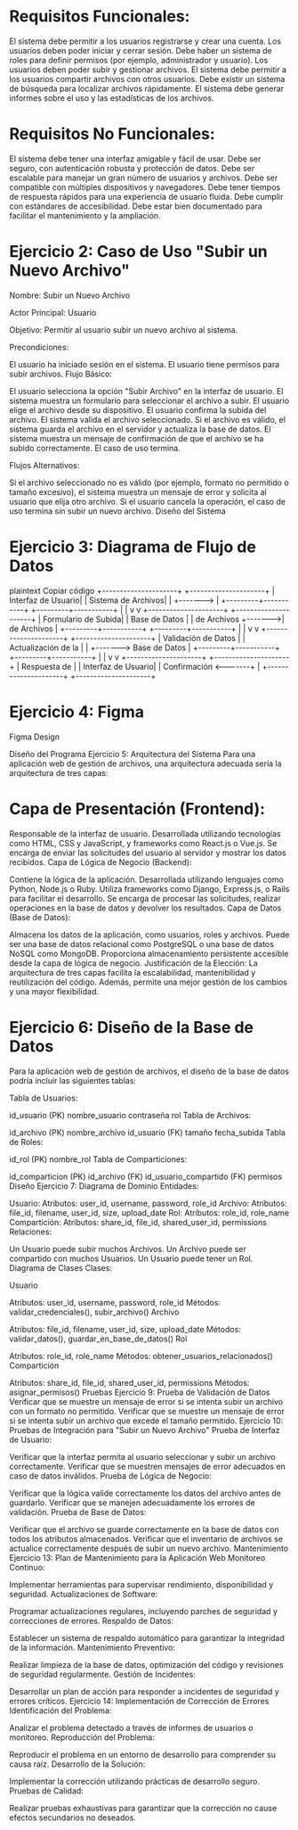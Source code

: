 # Requisitos Funcionales:

El sistema debe permitir a los usuarios registrarse y crear una cuenta.
Los usuarios deben poder iniciar y cerrar sesión.
Debe haber un sistema de roles para definir permisos (por ejemplo, administrador y usuario).
Los usuarios deben poder subir y gestionar archivos.
El sistema debe permitir a los usuarios compartir archivos con otros usuarios.
Debe existir un sistema de búsqueda para localizar archivos rápidamente.
El sistema debe generar informes sobre el uso y las estadísticas de los archivos.

# Requisitos No Funcionales:

El sistema debe tener una interfaz amigable y fácil de usar.
Debe ser seguro, con autenticación robusta y protección de datos.
Debe ser escalable para manejar un gran número de usuarios y archivos.
Debe ser compatible con múltiples dispositivos y navegadores.
Debe tener tiempos de respuesta rápidos para una experiencia de usuario fluida.
Debe cumplir con estándares de accesibilidad.
Debe estar bien documentado para facilitar el mantenimiento y la ampliación.

# Ejercicio 2: Caso de Uso "Subir un Nuevo Archivo"
Nombre: Subir un Nuevo Archivo

Actor Principal: Usuario

Objetivo: Permitir al usuario subir un nuevo archivo al sistema.

Precondiciones:

El usuario ha iniciado sesión en el sistema.
El usuario tiene permisos para subir archivos.
Flujo Básico:

El usuario selecciona la opción "Subir Archivo" en la interfaz de usuario.
El sistema muestra un formulario para seleccionar el archivo a subir.
El usuario elige el archivo desde su dispositivo.
El usuario confirma la subida del archivo.
El sistema valida el archivo seleccionado.
Si el archivo es válido, el sistema guarda el archivo en el servidor y actualiza la base de datos.
El sistema muestra un mensaje de confirmación de que el archivo se ha subido correctamente.
El caso de uso termina.

Flujos Alternativos:

Si el archivo seleccionado no es válido (por ejemplo, formato no permitido o tamaño excesivo), el sistema muestra un mensaje de error y solicita al usuario que elija otro archivo.
Si el usuario cancela la operación, el caso de uso termina sin subir un nuevo archivo.
Diseño del Sistema

# Ejercicio 3: Diagrama de Flujo de Datos
plaintext
Copiar código
+---------------------+       +---------------------+
|  Interfaz de Usuario|       |  Sistema de Archivos|
|                     +------->                     |
+---------+-----------+       +---------+-----------+
          |                             |
          v                             v
+---------------------+       +---------------------+
|  Formulario de Subida|       | Base de Datos      |
|  de Archivos        +------->|  de Archivos       |
+---------+-----------+       +---------+-----------+
          |                             |
          v                             v
+---------------------+       +---------------------+
| Validación de Datos |       | Actualización de la |
|                     +------->  Base de Datos      |
+---------+-----------+       +---------+-----------+
          |                             |
          v                             v
+---------------------+       +---------------------+
| Respuesta de        |       |  Interfaz de Usuario|
| Confirmación        <-------+                     |
+---------------------+       +---------------------+


# Ejercicio 4: Figma
Figma Design

Diseño del Programa
Ejercicio 5: Arquitectura del Sistema
Para una aplicación web de gestión de archivos, una arquitectura adecuada sería la arquitectura de tres capas:

# Capa de Presentación (Frontend):

Responsable de la interfaz de usuario.
Desarrollada utilizando tecnologías como HTML, CSS y JavaScript, y frameworks como React.js o Vue.js.
Se encarga de enviar las solicitudes del usuario al servidor y mostrar los datos recibidos.
Capa de Lógica de Negocio (Backend):

Contiene la lógica de la aplicación.
Desarrollada utilizando lenguajes como Python, Node.js o Ruby.
Utiliza frameworks como Django, Express.js, o Rails para facilitar el desarrollo.
Se encarga de procesar las solicitudes, realizar operaciones en la base de datos y devolver los resultados.
Capa de Datos (Base de Datos):

Almacena los datos de la aplicación, como usuarios, roles y archivos.
Puede ser una base de datos relacional como PostgreSQL o una base de datos NoSQL como MongoDB.
Proporciona almacenamiento persistente accesible desde la capa de lógica de negocio.
Justificación de la Elección:
La arquitectura de tres capas facilita la escalabilidad, mantenibilidad y reutilización del código. Además, permite una mejor gestión de los cambios y una mayor flexibilidad.

# Ejercicio 6: Diseño de la Base de Datos
Para la aplicación web de gestión de archivos, el diseño de la base de datos podría incluir las siguientes tablas:

Tabla de Usuarios:

id_usuario (PK)
nombre_usuario
contraseña
rol
Tabla de Archivos:

id_archivo (PK)
nombre_archivo
id_usuario (FK)
tamaño
fecha_subida
Tabla de Roles:

id_rol (PK)
nombre_rol
Tabla de Comparticiones:

id_comparticion (PK)
id_archivo (FK)
id_usuario_compartido (FK)
permisos
Diseño
Ejercicio 7: Diagrama de Dominio
Entidades:

Usuario: Atributos: user_id, username, password, role_id
Archivo: Atributos: file_id, filename, user_id, size, upload_date
Rol: Atributos: role_id, role_name
Compartición: Atributos: share_id, file_id, shared_user_id, permissions
Relaciones:

Un Usuario puede subir muchos Archivos.
Un Archivo puede ser compartido con muchos Usuarios.
Un Usuario puede tener un Rol.
Diagrama de Clases
Clases:

Usuario

Atributos: user_id, username, password, role_id
Métodos: validar_credenciales(), subir_archivo()
Archivo

Atributos: file_id, filename, user_id, size, upload_date
Métodos: validar_datos(), guardar_en_base_de_datos()
Rol

Atributos: role_id, role_name
Métodos: obtener_usuarios_relacionados()
Compartición

Atributos: share_id, file_id, shared_user_id, permissions
Métodos: asignar_permisos()
Pruebas
Ejercicio 9: Prueba de Validación de Datos
Verificar que se muestre un mensaje de error si se intenta subir un archivo con un formato no permitido.
Verificar que se muestre un mensaje de error si se intenta subir un archivo que excede el tamaño permitido.
Ejercicio 10: Pruebas de Integración para "Subir un Nuevo Archivo"
Prueba de Interfaz de Usuario:

Verificar que la interfaz permita al usuario seleccionar y subir un archivo correctamente.
Verificar que se muestren mensajes de error adecuados en caso de datos inválidos.
Prueba de Lógica de Negocio:

Verificar que la lógica valide correctamente los datos del archivo antes de guardarlo.
Verificar que se manejen adecuadamente los errores de validación.
Prueba de Base de Datos:

Verificar que el archivo se guarde correctamente en la base de datos con todos los atributos almacenados.
Verificar que el inventario de archivos se actualice correctamente después de subir un nuevo archivo.
Mantenimiento
Ejercicio 13: Plan de Mantenimiento para la Aplicación Web
Monitoreo Continuo:

Implementar herramientas para supervisar rendimiento, disponibilidad y seguridad.
Actualizaciones de Software:

Programar actualizaciones regulares, incluyendo parches de seguridad y correcciones de errores.
Respaldo de Datos:

Establecer un sistema de respaldo automático para garantizar la integridad de la información.
Mantenimiento Preventivo:

Realizar limpieza de la base de datos, optimización del código y revisiones de seguridad regularmente.
Gestión de Incidentes:

Desarrollar un plan de acción para responder a incidentes de seguridad y errores críticos.
Ejercicio 14: Implementación de Corrección de Errores
Identificación del Problema:

Analizar el problema detectado a través de informes de usuarios o monitoreo.
Reproducción del Problema:

Reproducir el problema en un entorno de desarrollo para comprender su causa raíz.
Desarrollo de la Solución:

Implementar la corrección utilizando prácticas de desarrollo seguro.
Pruebas de Calidad:

Realizar pruebas exhaustivas para garantizar que la corrección no cause efectos secundarios no deseados.